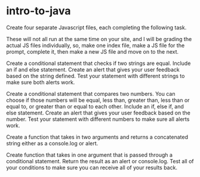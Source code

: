 # intro-to-java

Create four separate Javascript files, each completing the following task.

These will not all run at the same time on your site, and I will be grading the actual JS files individually, so, make one index file, make a JS file for the prompt, complete it, then make a new JS file and move on to the next.

Create a conditional statement that checks if two strings are equal. Include an if and else statement. Create an alert that gives your user feedback based on the string defined. Test your statement with different strings to make sure both alerts work.

Create a conditional statement that compares two numbers. You can choose if those numbers will be equal, less than, greater than, less than or equal to, or greater than or equal to each other. Include an if, else if, and else statement. Create an alert that gives your user feedback based on the number. Test your statement with different numbers to make sure all alerts work.

Create a function that takes in two arguments and returns a concatenated string either as a console.log or alert.

Create function that takes in one argument that is passed through a conditional statement. Return the result as an alert or console.log. Test all of your conditions to make sure you can receive all of your results back. 
